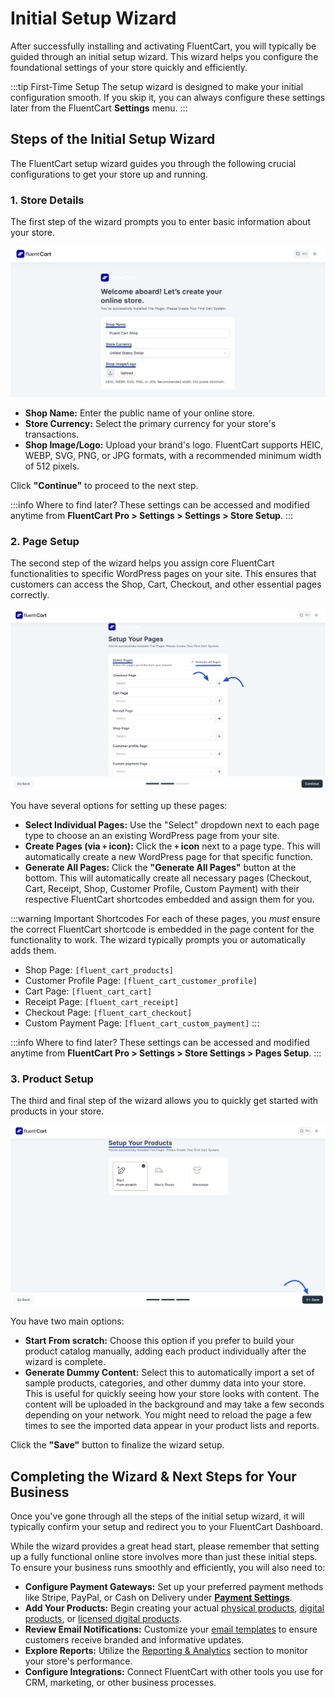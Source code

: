 # Initial Setup Wizard

After successfully installing and activating FluentCart, you will typically be guided through an initial setup wizard. This wizard helps you configure the foundational settings of your store quickly and efficiently.

:::tip First-Time Setup
The setup wizard is designed to make your initial configuration smooth. If you skip it, you can always configure these settings later from the FluentCart **Settings** menu.
:::

## Steps of the Initial Setup Wizard

The FluentCart setup wizard guides you through the following crucial configurations to get your store up and running.

### 1. Store Details

The first step of the wizard prompts you to enter basic information about your store.

![Screenshot of Initial Setup Wizard - Store Details](/guide/public/images/getting-started/initial-setup-wizard-step1.png)

* **Shop Name:** Enter the public name of your online store.
* **Store Currency:** Select the primary currency for your store's transactions.
* **Shop Image/Logo:** Upload your brand's logo. FluentCart supports HEIC, WEBP, SVG, PNG, or JPG formats, with a recommended minimum width of 512 pixels.

Click **"Continue"** to proceed to the next step.

:::info Where to find later?
These settings can be accessed and modified anytime from **FluentCart Pro > Settings > Settings > Store Setup**.
:::

### 2. Page Setup

The second step of the wizard helps you assign core FluentCart functionalities to specific WordPress pages on your site. This ensures that customers can access the Shop, Cart, Checkout, and other essential pages correctly.

![Screenshot of Initial Setup Wizard - Page Setup](/guide/public/images/getting-started/initial-setup-wizard-step2.png)

You have several options for setting up these pages:

* **Select Individual Pages:** Use the "Select" dropdown next to each page type to choose an an existing WordPress page from your site.
* **Create Pages (via `+` icon):** Click the **`+` icon** next to a page type. This will automatically create a new WordPress page for that specific function.
* **Generate All Pages:** Click the **"Generate All Pages"** button at the bottom. This will automatically create all necessary pages (Checkout, Cart, Receipt, Shop, Customer Profile, Custom Payment) with their respective FluentCart shortcodes embedded and assign them for you.

:::warning Important Shortcodes
For each of these pages, you *must* ensure the correct FluentCart shortcode is embedded in the page content for the functionality to work. The wizard typically prompts you or automatically adds them.
* Shop Page: `[fluent_cart_products]`
* Customer Profile Page: `[fluent_cart_customer_profile]`
* Cart Page: `[fluent_cart_cart]`
* Receipt Page: `[fluent_cart_receipt]`
* Checkout Page: `[fluent_cart_checkout]`
* Custom Payment Page: `[fluent_cart_custom_payment]`
:::

:::info Where to find later?
These settings can be accessed and modified anytime from **FluentCart Pro > Settings > Store Settings > Pages Setup**.
:::

### 3. Product Setup

The third and final step of the wizard allows you to quickly get started with products in your store.

![Screenshot of Initial Setup Wizard - Product Setup](/guide/public/images/getting-started/initial-setup-wizard-step3.png)

You have two main options:

* **Start From scratch:** Choose this option if you prefer to build your product catalog manually, adding each product individually after the wizard is complete.
* **Generate Dummy Content:** Select this to automatically import a set of sample products, categories, and other dummy data into your store. This is useful for quickly seeing how your store looks with content. 
The content will be uploaded in the background and may take a few seconds depending on your network. You might need to reload the page a few times to see the imported data appear in your product lists and reports.

Click the **"Save"** button to finalize the wizard setup.

## Completing the Wizard & Next Steps for Your Business

Once you've gone through all the steps of the initial setup wizard, it will typically confirm your setup and redirect you to your FluentCart Dashboard.

While the wizard provides a great head start, please remember that setting up a fully functional online store involves more than just these initial steps. To ensure your business runs smoothly and efficiently, you will also need to:

* **Configure Payment Gateways:** Set up your preferred payment methods like Stripe, PayPal, or Cash on Delivery under **[Payment Settings](/guide/payments-checkout/connecting-payment-gateways/)**.
* **Add Your Products:** Begin creating your actual [physical products](/guide/product-types-creation/creating-physical-products), [digital products](/guide/product-types-creation/creating-digital-products), or [licensed digital products](/guide/product-types-creation/creating-digital-products-with-licenses).
* **Review Email Notifications:** Customize your [email templates](/guide/settings-configuration/email-notifications/editing-email-templates) to ensure customers receive branded and informative updates.
* **Explore Reports:** Utilize the [Reporting & Analytics](/guide/reporting-analytics/) section to monitor your store's performance.
* **Configure Integrations:** Connect FluentCart with other tools you use for CRM, marketing, or other business processes.

